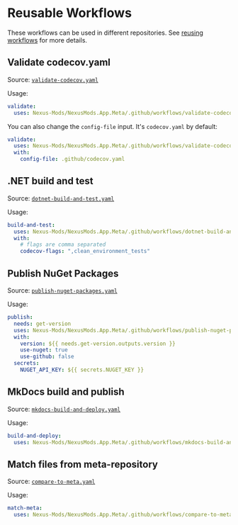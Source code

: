 # Reusable Workflows

These workflows can be used in different repositories. See [reusing workflows](https://docs.github.com/en/actions/using-workflows/reusing-workflows#using-outputs-from-a-reusable-workflow) for more details.

## Validate codecov.yaml

Source: [`validate-codecov.yaml`](./validate-codecov.yaml)

Usage:

```yaml
validate:
  uses: Nexus-Mods/NexusMods.App.Meta/.github/workflows/validate-codecov.yaml@main
```

You can also change the `config-file` input. It's `codecov.yaml` by default:

```yaml
validate:
  uses: Nexus-Mods/NexusMods.App.Meta/.github/workflows/validate-codecov.yaml@main
  with:
    config-file: .github/codecov.yaml
```

## .NET build and test

Source: [`dotnet-build-and-test.yaml`](./dotnet-build-and-test.yaml)

Usage:

```yaml
build-and-test:
  uses: Nexus-Mods/NexusMods.App.Meta/.github/workflows/dotnet-build-and-test.yaml@main
  with:
    # flags are comma separated
    codecov-flags: ",clean_environment_tests"
```

## Publish NuGet Packages

Source: [`publish-nuget-packages.yaml`](./publish-nuget-packages.yaml)

Usage:

```yaml
publish:
  needs: get-version
  uses: Nexus-Mods/NexusMods.App.Meta/.github/workflows/publish-nuget-packages.yaml@main
  with:
    version: ${{ needs.get-version.outputs.version }}
    use-nuget: true
    use-github: false
  secrets:
    NUGET_API_KEY: ${{ secrets.NUGET_KEY }}
```

## MkDocs build and publish

Source: [`mkdocs-build-and-deploy.yaml`](./mkdocs-build-and-deploy.yaml)

Usage:

```yaml
build-and-deploy:
  uses: Nexus-Mods/NexusMods.App.Meta/.github/workflows/mkdocs-build-and-deploy.yaml@main
```

## Match files from meta-repository

Source: [`compare-to-meta.yaml`](./compare-to-meta.yaml)

Usage:

```yaml
match-meta:
  uses: Nexus-Mods/NexusMods.App.Meta/.github/workflows/compare-to-meta.yaml@main
```
